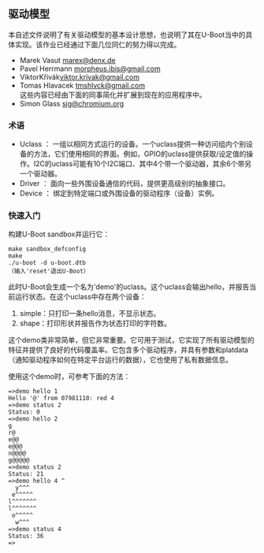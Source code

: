 ## 驱动模型  

本自述文件说明了有关驱动模型的基本设计思想，也说明了其在U-Boot当中的具体实现。该作业已经通过下面几位同仁的努力得以完成。  
- Marek Vasut <marex@denx.de>  
- Pavel Herrmann <morpheus.ibis@gmail.com>  
- ViktorKřivák<viktor.krivak@gmail.com>  
- Tomas Hlavacek <tmshlvck@gmail.com>  
这些内容已经由下面的同事简化并扩展到现在的应用程序中。  
- Simon Glass <sjg@chromium.org>  

### 术语  

- Uclass ： 一组以相同方式运行的设备。一个uclass提供一种访问组内个别设备的方法，它们使用相同的界面。例如，GPIO的uclass提供获取/设定值的操作。I2C的uclass可能有10个I2C端口、其中4个带一个驱动器，其余6个带另一个驱动器。  
- Driver ： 面向一些外围设备通信的代码，提供更高级别的抽象接口。  
- Device ： 绑定到特定端口或外围设备的驱动程序（设备）实例。  

### 快速入门

构建U-Boot sandbox并运行它：  
```shell
make sandbox_defconfig
make
./u-boot -d u-boot.dtb
（输入'reset'退出U-Boot）
```

此时U-Boot会生成一个名为'demo'的uclass。这个uclass会输出hello，并报告当前运行状态。在这个uclass中存在两个设备：  
1. simple：只打印一条hello消息，不显示状态。 
2. shape：打印形状并报告作为状态打印的字符数。

这个demo类非常简单，但它非常重要。它可用于测试，它实现了所有驱动模型的特征并提供了良好的代码覆盖率。它包含多个驱动程序，并具有参数和platdata（通知驱动程序如何在特定平台运行的数据），它也使用了私有数据信息。  

使用这个demo时，可参考下面的方法：  
```shell
=>demo hello 1
Hello '@' from 07981110: red 4
=>demo status 2
Status: 0
=>demo hello 2
g
r@
e@@
e@@@
n@@@@
g@@@@@
=>demo status 2
Status: 21
=>demo hello 4 ^
  y^^^
 e^^^^^
l^^^^^^^
l^^^^^^^
 o^^^^^
  w^^^
=>demo status 4
Status: 36
=>
```